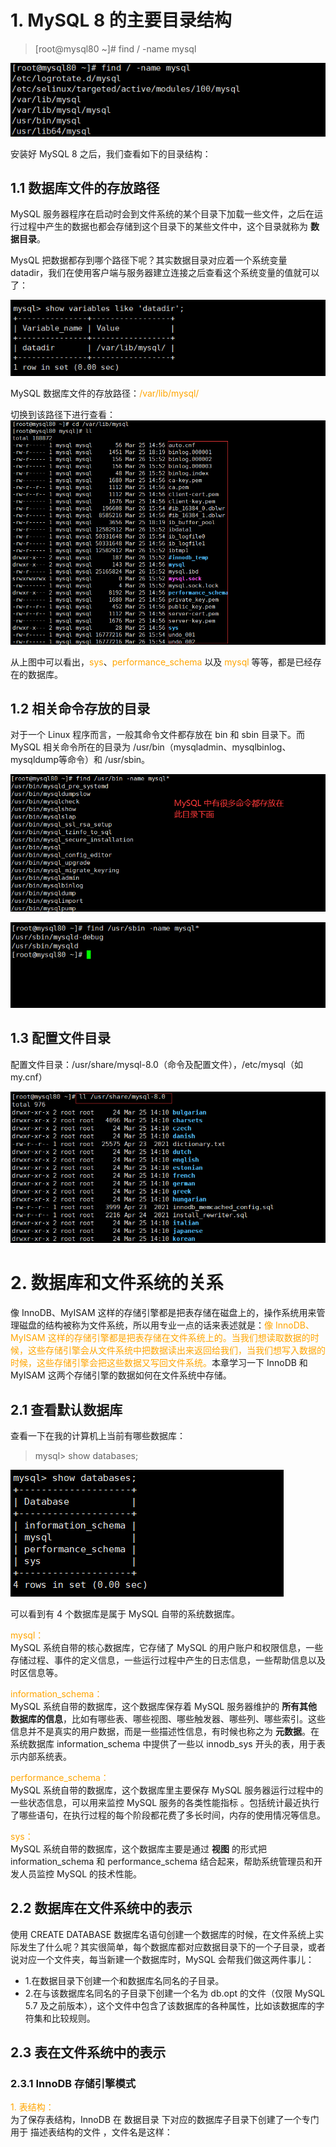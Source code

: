 # 1. MySQL 8 的主要目录结构  
>[root@mysql80 ~]# find / -name mysql  

![img.png](images/img32.png)  

安装好 MySQL 8 之后，我们查看如下的目录结构：  

## 1.1 数据库文件的存放路径  
MySQL 服务器程序在启动时会到文件系统的某个目录下加载一些文件，之后在运行过程中产生的数据也都会存储到这个目录下的某些文件中，这个目录就称为 **数据目录**。  

MysQL 把数据都存到哪个路径下呢？其实数据目录对应着一个系统变量 datadir，我们在使用客户端与服务器建立连接之后查看这个系统变量的值就可以了：  

![img.png](images/img33.png)

MySQL 数据库文件的存放路径：<font color=orange>/var/lib/mysql/</font>  

切换到该路径下进行查看：  
![img.png](images/img34.png)  

从上图中可以看出，<font color=orange>sys</font>、<font color=orange>performance_schema</font> 以及 <font color=orange>mysql</font> 等等，都是已经存在的数据库。  

## 1.2 相关命令存放的目录  
对于一个 Linux 程序而言，一般其命令文件都存放在 bin 和 sbin 目录下。而 MySQL 相关命令所在的目录为 /usr/bin（mysqladmin、mysqlbinlog、mysqldump等命令）和 /usr/sbin。  

![img.png](images/img35.png)  

![img.png](images/img36.png)  

## 1.3 配置文件目录  
配置文件目录：/usr/share/mysql-8.0（命令及配置文件），/etc/mysql（如my.cnf）  

![img.png](images/img37.png)  

# 2. 数据库和文件系统的关系
像 InnoDB、MyISAM 这样的存储引擎都是把表存储在磁盘上的，操作系统用来管理磁盘的结构被称为文件系统，所以用专业一点的话来表述就是：<font color=orange>像 InnoDB、MyISAM 这样的存储引擎都是把表存储在文件系统上的。当我们想读取数据的时候，这些存储引擎会从文件系统中把数据读出来返回给我们，当我们想写入数据的时候，这些存储引擎会把这些数据又写回文件系统。</font>本章学习一下 InnoDB 和 MyISAM 这两个存储引擎的数据如何在文件系统中存储。  

## 2.1 查看默认数据库  
查看一下在我的计算机上当前有哪些数据库：  
>mysql> show databases;  

![img.png](images/img38.png)  

可以看到有 4 个数据库是属于 MySQL 自带的系统数据库。  

<font color="orange">mysql：</font>  
MySQL 系统自带的核心数据库，它存储了 MySQL 的用户账户和权限信息，一些存储过程、事件的定义信息，一些运行过程中产生的日志信息，一些帮助信息以及时区信息等。  

<font color="orange">information_schema：</font>  
MySQL 系统自带的数据库，这个数据库保存着 MySQL 服务器维护的 **所有其他数据库的信息**，比如有哪些表、哪些视图、哪些触发器、哪些列、哪些索引。这些信息并不是真实的用户数据，而是一些描述性信息，有时候也称之为 **元数据**。在系统数据库 information_schema 中提供了一些以 innodb_sys 开头的表，用于表示内部系统表。  

<font color="orange">performance_schema：</font>  
MySQL 系统自带的数据库，这个数据库里主要保存 MySQL 服务器运行过程中的一些状态信息，可以用来监控 MySQL 服务的各类性能指标 。包括统计最近执行了哪些语句，在执行过程的每个阶段都花费了多长时间，内存的使用情况等信息。  

<font color="orange">sys：</font>  
MySQL 系统自带的数据库，这个数据库主要是通过 **视图** 的形式把 information_schema 和 performance_schema 结合起来，帮助系统管理员和开发人员监控 MySQL 的技术性能。  

## 2.2 数据库在文件系统中的表示  
使用 CREATE DATABASE 数据库名语句创建一个数据库的时候，在文件系统上实际发生了什么呢？其实很简单，每个数据库都对应数据目录下的一个子目录，或者说对应一个文件夹，每当新建一个数据库时，MySQL 会帮我们做这两件事儿：  

* 1.在数据目录下创建一个和数据库名同名的子目录。  
* 2.在与该数据库名同名的子目录下创建一个名为 db.opt 的文件（仅限 MySQL 5.7 及之前版本），这个文件中包含了该数据库的各种属性，比如该数据库的字符集和比较规则。  

## 2.3 表在文件系统中的表示  
### 2.3.1 InnoDB 存储引擎模式  
<font color=orange>1. 表结构：</font>   
为了保存表结构，InnoDB 在 数据目录 下对应的数据库子目录下创建了一个专门用于 描述表结构的文件 ，文件名是这样：








